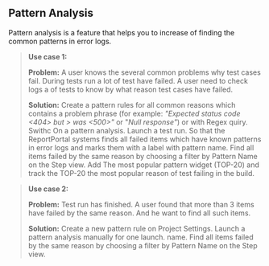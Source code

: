 ## Pattern Analysis
Pattern analysis is a feature that helps you to increase of finding the common patterns in error logs.

> **Use case 1:**
> 
> **Problem:** A user knows the several common problems why test cases fail. During tests run a lot of test have failed. A user need to check logs a of tests to know by what reason test cases have failed.
>
>**Solution:** Create a pattern rules for all common reasons which contains a problem phrase (for example: *"Expected status code <404> but > was <500>"* or "*Null response"*) or with Regex quiry. Swithc On a pattern analysis.
> Launch a test run. 
> So that the ReportPortal systems finds all failed items which have known patterns in error logs and marks them with a label with pattern name.
> Find all items failed by the same reason by choosing a filter by Pattern Name on the Step view.
> Add The most popular pattern widget (TOP-20) and track the TOP-20 the most popular reason of test failing in the build.


> **Use case 2:**
> 
> **Problem:** Test run has finished. A user found that more than 3 items have failed by the same reason. And he want to find all such items.
>
>**Solution:** Create a new pattern rule on Project Settings. Launch a pattern analysis manually for one launch. 
name.
> Find all items failed by the same reason by choosing a filter by Pattern Name on the Step view.

